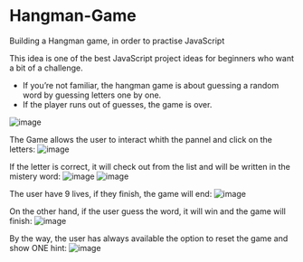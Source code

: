 # Hangman-Game
Building a Hangman game, in order to practise JavaScript

This idea is one of the best JavaScript project ideas for beginners who want a bit of a challenge.

- If you’re not familiar, the hangman game is about guessing a random word by guessing letters one by one. 
- If the player runs out of guesses, the game is over.

![image](https://github.com/raulgodii/Hangman-Game/assets/102313699/d998a23a-c54d-4364-857a-5891f44bc1bb)

The Game allows the user to interact whith the pannel and click on the letters:
![image](https://github.com/raulgodii/Hangman-Game/assets/102313699/69a6c5c1-cc3b-4d43-9de8-3459e51ba934)

If the letter is correct, it will check out from the list and will be written in the mistery word:
![image](https://github.com/raulgodii/Hangman-Game/assets/102313699/54a8b320-12fb-43fd-9ffc-3b9b43b39f45)
![image](https://github.com/raulgodii/Hangman-Game/assets/102313699/894ea4cb-d6e2-4b9d-9f1f-7888c10d014e)

The user have 9 lives, if they finish, the game will end:
![image](https://github.com/raulgodii/Hangman-Game/assets/102313699/58435e71-0048-40a5-b271-d55533372ed3)


On the other hand, if the user guess the word, it will win and the game will finish:
![image](https://github.com/raulgodii/Hangman-Game/assets/102313699/c94ea3d4-0262-4c97-b01e-90f6a31afe8b)

By the way, the user has always available the option to reset the game and show ONE hint:
![image](https://github.com/raulgodii/Hangman-Game/assets/102313699/03309a3d-9833-4c09-8ee4-24712d025c64)
